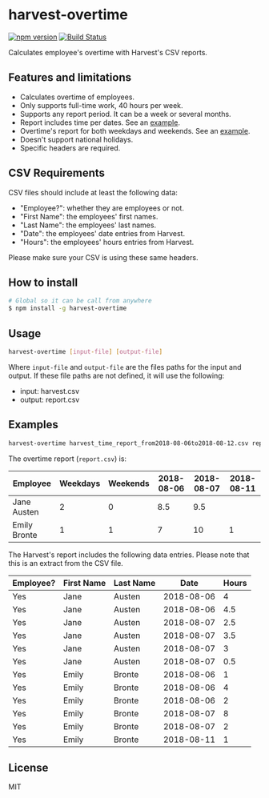 # harvest-overtime

[![npm version](https://badge.fury.io/js/harvest-overtime.svg)](https://badge.fury.io/js/harvest-overtime)
[![Build Status](https://travis-ci.org/flandrade/harvest-overtime.svg?branch=master)](https://travis-ci.org/flandrade/harvest-overtime)

Calculates employee's overtime with Harvest's CSV reports.

## Features and limitations

- Calculates overtime of employees.
- Only supports full-time work, 40 hours per week.
- Supports any report period. It can be a week or several months.
- Report includes time per dates. See an [example](#examples).
- Overtime's report for both weekdays and weekends. See an [example](#examples).
- Doesn't support national holidays.
- Specific headers are required.

## CSV Requirements

CSV files should include at least the following data:

- "Employee?": whether they are employees or not.
- "First Name": the employees' first names.
- "Last Name": the employees' last names.
- "Date": the employees' date entries from Harvest.
- "Hours": the employees' hours entries from Harvest.

Please make sure your CSV is using these same headers.

## How to install

```bash
# Global so it can be call from anywhere
$ npm install -g harvest-overtime
```

## Usage

```bash
harvest-overtime [input-file] [output-file]
```

Where `input-file` and `output-file` are the files paths for the
input and output. If these file paths are not defined, it will
use the following:

- input: harvest.csv
- output: report.csv

## Examples

```bash
harvest-overtime harvest_time_report_from2018-08-06to2018-08-12.csv report.csv
```

The overtime report (`report.csv`) is:

|Employee      | Weekdays | Weekends | 2018-08-06 | 2018-08-07 | 2018-08-11 |
|--------------|----------|----------|------------|------------|------------|
| Jane Austen  | 2        | 0        | 8.5        | 9.5        |            |
| Emily Bronte | 1        | 1        | 7          | 10         | 1          |

The Harvest's report includes the following data entries. Please note that
this is an extract from the CSV file.

|Employee? | First Name | Last Name | Date       | Hours |
|----------|------------|-----------|------------|-------|
| Yes      | Jane       | Austen    | 2018-08-06 | 4     |
| Yes      | Jane       | Austen    | 2018-08-06 | 4.5   |
| Yes      | Jane       | Austen    | 2018-08-07 | 2.5   |
| Yes      | Jane       | Austen    | 2018-08-07 | 3.5   |
| Yes      | Jane       | Austen    | 2018-08-07 | 3     |
| Yes      | Jane       | Austen    | 2018-08-07 | 0.5   |
| Yes      | Emily      | Bronte    | 2018-08-06 | 1     |
| Yes      | Emily      | Bronte    | 2018-08-06 | 4     |
| Yes      | Emily      | Bronte    | 2018-08-06 | 2     |
| Yes      | Emily      | Bronte    | 2018-08-07 | 8     |
| Yes      | Emily      | Bronte    | 2018-08-07 | 2     |
| Yes      | Emily      | Bronte    | 2018-08-11 | 1     |

## License
MIT
